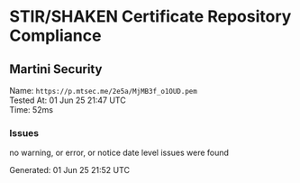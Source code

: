 # STIR/SHAKEN Certificate Repository Compliance

## Martini Security

Name: `https://p.mtsec.me/2e5a/MjMB3f_o1OUD.pem`\
Tested At: 01 Jun 25 21:47 UTC\
Time: 52ms

### Issues

no warning, or error, or notice date level issues were found

Generated: 01 Jun 25 21:52 UTC